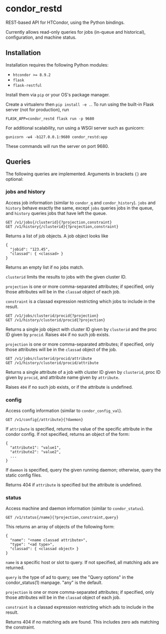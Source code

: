 condor_restd
============
REST-based API for HTCondor, using the Python bindings.

Currently allows read-only queries for jobs (in-queue and historical),
configuration, and machine status.


Installation
------------
Installation requires the following Python modules:

- `htcondor >= 8.9.2`
- `flask`
- `flask-restful`

Install them via `pip` or your OS's package manager.

Create a virtualenv then `pip install -e .`.  To run using the
built-in Flask server (not for production), run

    FLASK_APP=condor_restd flask run -p 9680

For additional scalability, run using a WSGI server such as gunicorn:

    gunicorn -w4 -b127.0.0.1:9680 condor_restd:app


These commands will run the server on port 9680.


Queries
-------
The following queries are implemented.  Arguments in brackets `{}` are optional:


### jobs and history

Access job information (similar to `condor_q` and `condor_history`).
`jobs` and `history` behave exactly the same, except `jobs` queries jobs in the queue,
and `history` queries jobs that have left the queue.

    GET /v1/jobs{/clusterid}{?projection,constraint}
    GET /v1/history{/clusterid}{?projection,constraint}

Returns a list of job objects.  A job object looks like

    {
      "jobid": "123.45",
      "classad": { <classad> }
    }

Returns an empty list if no jobs match.

`clusterid` limits the results to jobs with the given cluster ID.

`projection` is one or more comma-separated attributes; if specified,
only those attributes will be in the `classad` object of each job.

`constraint` is a classad expression restricting which jobs to include
in the result.

    GET /v1/jobs/clusterid/procid{?projection}
    GET /v1/history/clusterid/procid{?projection}

Returns a single job object with cluster ID given by `clusterid` and
the proc ID given by `procid`.
Raises `404` if no such job exists.

`projection` is one or more comma-separated attributes; if specified,
only those attributes will be in the `classad` object of the job.

    GET /v1/jobs/clusterid/procid/attribute
    GET /v1/history/clusterid/procid/attribute

Returns a single attribute of a job with cluster ID given by `clusterid`,
proc ID given by `procid`, and attribute name given by `attribute`.

Raises `404` if no such job exists, or if the attribute is undefined.


### config

Access config information (similar to `condor_config_val`).

    GET /v1/config{/attribute}{?daemon}

If `attribute` is specified, returns the value of the specific
attribute in the condor config.  If not specified, returns an object
of the form:

    {
      "attribute1": "value1",
      "attribute2": "value2",
      ...
    }

If `daemon` is specified, query the given running daemon; otherwise,
query the static config files.

Returns 404 if `attribute` is specified but the attribute is undefined.


### status

Access machine and daemon information (similar to `condor_status`).

    GET /v1/status{/name}{?projection,constraint,query}

This returns an array of objects of the following form:

    {
      "name": "<name classad attribute>",
      "type": "<ad type>",
      "classad": { <classad object> }
    }

`name` is a specific host or slot to query.  If not specified, all
matching ads are returned.

`query` is the type of ad to query; see the "Query options" in the
condor_status(1) manpage.  "any" is the default.

`projection` is one or more comma-separated attributes; if specified,
only those attributes will be in the `classad` object of each job.

`constraint` is a classad expression restricting which ads to include
in the result.

Returns 404 if no matching ads are found.  This includes zero ads
matching the constraint.
